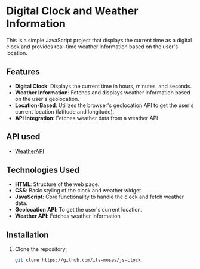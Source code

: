 # Digital Clock and Weather Information

This is a simple JavaScript project that displays the current time as a digital clock and provides real-time weather information based on the user's location.

## Features

- **Digital Clock**: Displays the current time in hours, minutes, and seconds.
- **Weather Information**: Fetches and displays weather information based on the user's geolocation.
- **Location-Based**: Utilizes the browser's geolocation API to get the user's current location (latitude and longitude).
- **API Integration**: Fetches weather data from a weather API

## API used

- [WeatherAPI](https://www.weatherapi.com/my/)

## Technologies Used

- **HTML**: Structure of the web page.
- **CSS**: Basic styling of the clock and weather widget.
- **JavaScript**: Core functionality to handle the clock and fetch weather data.
- **Geolocation API**: To get the user's current location.
- **Weather API**: Fetches weather information

## Installation

1. Clone the repository:

   ```bash
   git clone https://github.com/its-moses/js-clock
